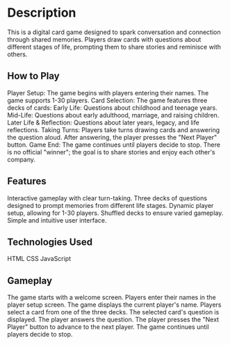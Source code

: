 # Description
This is a digital card game designed to spark conversation and connection through shared memories. Players draw cards with questions about different stages of life, prompting them to share stories and reminisce with others.

 ## How to Play
Player Setup: The game begins with players entering their names. The game supports 1-30 players.
Card Selection: The game features three decks of cards:
Early Life: Questions about childhood and teenage years.
Mid-Life: Questions about early adulthood, marriage, and raising children.
Later Life & Reflection: Questions about later years, legacy, and life reflections.
Taking Turns: Players take turns drawing cards and answering the question aloud. After answering, the player presses the "Next Player" button.
Game End: The game continues until players decide to stop. There is no official "winner"; the goal is to share stories and enjoy each other's company.

## Features
Interactive gameplay with clear turn-taking.
Three decks of questions designed to prompt memories from different life stages.
Dynamic player setup, allowing for 1-30 players.
Shuffled decks to ensure varied gameplay.
Simple and intuitive user interface.

## Technologies Used
HTML
CSS
JavaScript



## Gameplay
The game starts with a welcome screen.
Players enter their names in the player setup screen.
The game displays the current player's name.
Players select a card from one of the three decks.
The selected card's question is displayed.
The player answers the question.
The player presses the "Next Player" button to advance to the next player.
The game continues until players decide to stop.
